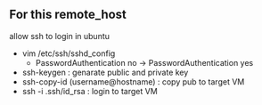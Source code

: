 ## For this remote_host
allow ssh to login in ubuntu
- vim /etc/ssh/sshd_config
  - PasswordAuthentication no -> PasswordAuthentication yes
- ssh-keygen : genarate public and private key
- ssh-copy-id (username@hostname) : copy pub to target VM 
- ssh -i .ssh/id_rsa : login to target VM
